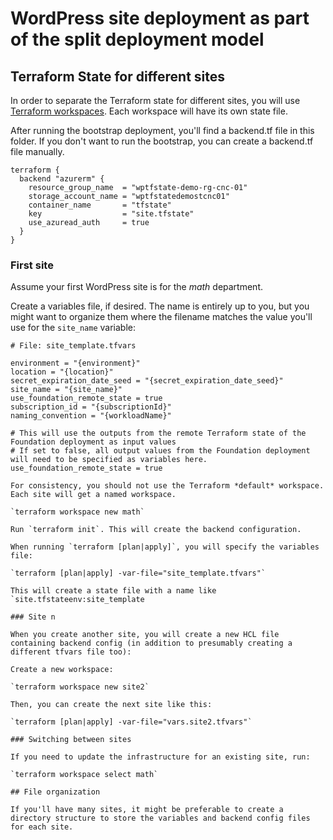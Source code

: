 # WordPress site deployment as part of the split deployment model

## Terraform State for different sites

In order to separate the Terraform state for different sites, you will use [Terraform workspaces](https://developer.hashicorp.com/terraform/cli/workspaces). Each workspace will have its own state file.

After running the bootstrap deployment, you'll find a backend.tf file in this folder. If you don't want to run the bootstrap, you can create a backend.tf file manually.

```hcl
terraform {
  backend "azurerm" {
    resource_group_name  = "wptfstate-demo-rg-cnc-01"
    storage_account_name = "wptfstatedemostcnc01"
    container_name       = "tfstate"
    key                  = "site.tfstate"
    use_azuread_auth     = true
  }
}
```

### First site

Assume your first WordPress site is for the *math* department.

Create a variables file, if desired. The name is entirely up to you, but you might want to organize them where the filename matches the value you'll use for the `site_name` variable:

```hcl
# File: site_template.tfvars

environment = "{environment}"
location = "{location}"
secret_expiration_date_seed = "{secret_expiration_date_seed}"
site_name = "{site_name}"
use_foundation_remote_state = true
subscription_id = "{subscriptionId}"
naming_convention = "{workloadName}"

# This will use the outputs from the remote Terraform state of the Foundation deployment as input values
# If set to false, all output values from the Foundation deployment will need to be specified as variables here.
use_foundation_remote_state = true

For consistency, you should not use the Terraform *default* workspace. Each site will get a named workspace.

`terraform workspace new math`

Run `terraform init`. This will create the backend configuration.

When running `terraform [plan|apply]`, you will specify the variables file:

`terraform [plan|apply] -var-file="site_template.tfvars"`

This will create a state file with a name like `site.tfstateenv:site_template

### Site n

When you create another site, you will create a new HCL file containing backend config (in addition to presumably creating a different tfvars file too):

Create a new workspace:

`terraform workspace new site2`

Then, you can create the next site like this:

`terraform [plan|apply] -var-file="vars.site2.tfvars"`

### Switching between sites

If you need to update the infrastructure for an existing site, run:

`terraform workspace select math`

## File organization

If you'll have many sites, it might be preferable to create a directory structure to store the variables and backend config files for each site.
